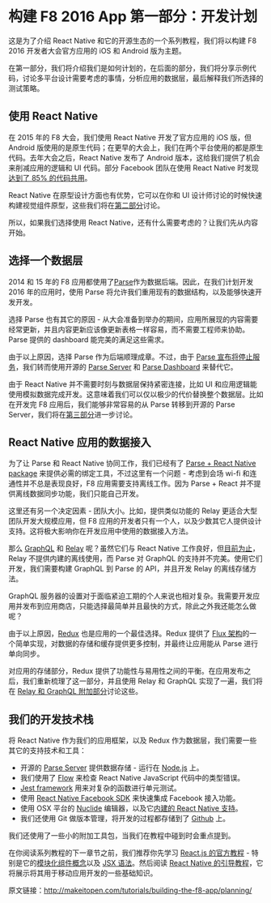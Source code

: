 # 构建 F8 2016 App 第一部分：开发计划

这是为了介绍 React Native 和它的开源生态的一个系列教程，我们将以构建 F8 2016 开发者大会官方应用的 iOS 和 Android 版为主题。

在第一部分，我们将介绍我们是如何计划的，在后面的部分，我们将分享示例代码，讨论多平台设计需要考虑的事情，分析应用的数据层，最后解释我们所选择的测试策略。

## 使用 React Native

在 2015 年的 F8 大会，我们使用 React Native 开发了官方应用的 iOS 版，但 Android 版使用的是原生代码；在更早的大会上，我们在两个平台使用的都是原生代码。去年大会之后，React Native 发布了 Android 版本，这给我们提供了机会来削减应用的逻辑和 UI 代码。部分 Facebook 团队在使用 React Native 时发现[达到了 85% 的代码共用](https://code.facebook.com/posts/1189117404435352/react-native-for-android-how-we-built-the-first-cross-platform-react-native-app/)。

React Native 在原型设计方面也有优势，它可以在你和 UI 设计师讨论的时候快速构建视觉组件原型，这些我们将在[第二部分]()讨论。

所以，如果我们选择使用 React Native，还有什么需要考虑的？让我们先从内容开始。

## 选择一个数据层

2014 和 15 年的 F8 应用都使用了[Parse](https://parse.com/)作为数据后端。因此，在我们计划开发 2016 年的应用时，使用 Parse 将允许我们重用现有的数据结构，以及能够快速开发开发。

选择 Parse 也有其它的原因 - 从大会准备到举办的期间，应用所展现的内容需要经常更新，并且内容更新应该像更新表格一样容易，而不需要工程师来协助。Parse 提供的 dashboard 能完美的满足这些需求。

由于以上原因，选择 Parse 作为后端顺理成章。不过，由于 [Parse 宣布将停止服务](http://blog.parse.com/announcements/moving-on/)，我们转而使用开源的 [Parse Server](http://blog.parse.com/announcements/introducing-parse-server-and-the-database-migration-tool/) 和 [Parse Dashboard](https://github.com/ParsePlatform/parse-dashboard) 来替代它。

由于 React Native 并不需要时刻与数据层保持紧密连接，比如 UI 和应用逻辑能使用模拟数据完成开发。这意味着我们可以仅以极少的代价替换整个数据层。比如在开发完 F8 应用后，我们能够非常容易的从 Parse 转移到开源的 Parse Server，我们将在[第三部分]()进一步讨论。

## React Native 应用的数据接入

为了让 Parse 和 React Native 协同工作，我们已经有了 [Parse + React Native package](https://github.com/ParsePlatform/ParseReact) 来提供必需的绑定工具，不过这里有一个问题 - 考虑到会场 wi-fi 和连通性并不总是表现良好，F8 应用需要支持离线工作。因为 Parse + React 并不提供离线数据同步功能，我们只能自己开发。

这里还有另一个决定因素 - 团队大小。比如，提供类似功能的 Relay 更适合大型团队开发大规模应用，但 F8 应用的开发者只有一个人，以及少数其它人提供设计支持。这将极大影响你在开发应用中使用的数据接入方法。

那么 [GraphQL](http://graphql.org/) 和 [Relay](https://facebook.github.io/relay/) 呢？虽然它们与 React Native 工作良好，但[目前为止](https://github.com/facebook/relay/wiki/Roadmap#in-progress)，Relay 不提供内建的离线使用，而 Parse 对 GraphQL 的支持并不完美。使用它们开发，我们需要构建 GraphQL 到 Parse 的 API，并且开发 Relay 的离线存储方法。

GraphQL 服务器的设置对于面临紧迫工期的个人来说也相对复杂。我需要开发应用并发布到应用商店，只能选择最简单并且最快的方式，除此之外我还能怎么做呢？

由于以上原因，[Redux](https://github.com/rackt/redux) 也是应用的一个最佳选择。Redux 提供了 [Flux 架构](https://facebook.github.io/flux/)的一个简单实现，对数据的存储和缓存提供更多控制，并最终让应用能从 Parse 进行单向同步。

对应用的存储部分，Redux 提供了功能性与易用性之间的平衡。在应用发布之后，我们重新梳理了这一部分，并且使用 Relay 和 GraphQL 实现了一遍，我们将在 [Relay 和 GraphQL 附加部分](http://makeitopen.com/tutorials/building-the-f8-app/relay/)讨论这些。

## 我们的开发技术栈

将 React Native 作为我们的应用框架，以及 Redux 作为数据层，我们需要一些其它的支持技术和工具：

* 开源的 [Parse Server](https://github.com/ParsePlatform/parse-server) 提供数据存储 - 运行在 [Node.js](https://nodejs.org/) 上。
* 我们使用了 [Flow](http://flowtype.org/) 来检查 React Native JavaScript 代码中的类型错误。
* [Jest framework](http://facebook.github.io/jest/) 用来对复杂的函数进行单元测试。
* 使用 [React Native Facebook SDK](https://github.com/facebook/react-native-fbsdk) 来快速集成 Facebook 接入功能。
* 使用 OSX 平台的 [Nuclide](http://nuclide.io/) 编辑器，以及它[内建的 React Native 支持](http://nuclide.io/docs/platforms/react-native/)。
* 我们还使用 Git 做版本管理，将开发的过程都存储到了 [Github](https://github.com/fbsamples/f8app) 上。

我们还使用了一些小的附加工具包，当我们在教程中碰到时会重点提到。

在你阅读系列教程的下一章节之前，我们推荐你先学习 [React.js 的官方教程](http://facebook.github.io/react/docs/tutorial.html) - 特别是它的[模块化组件概念](http://facebook.github.io/react/docs/thinking-in-react.html#step-1-break-the-ui-into-a-component-hierarchy)以及 [JSX 语法](http://facebook.github.io/react/docs/jsx-in-depth.html)。然后阅读 [React Native 的引导教程](http://facebook.github.io/react-native/docs/tutorial.html#content)，它将展示将其用于移动应用开发的一些基础知识。

原文链接：http://makeitopen.com/tutorials/building-the-f8-app/planning/